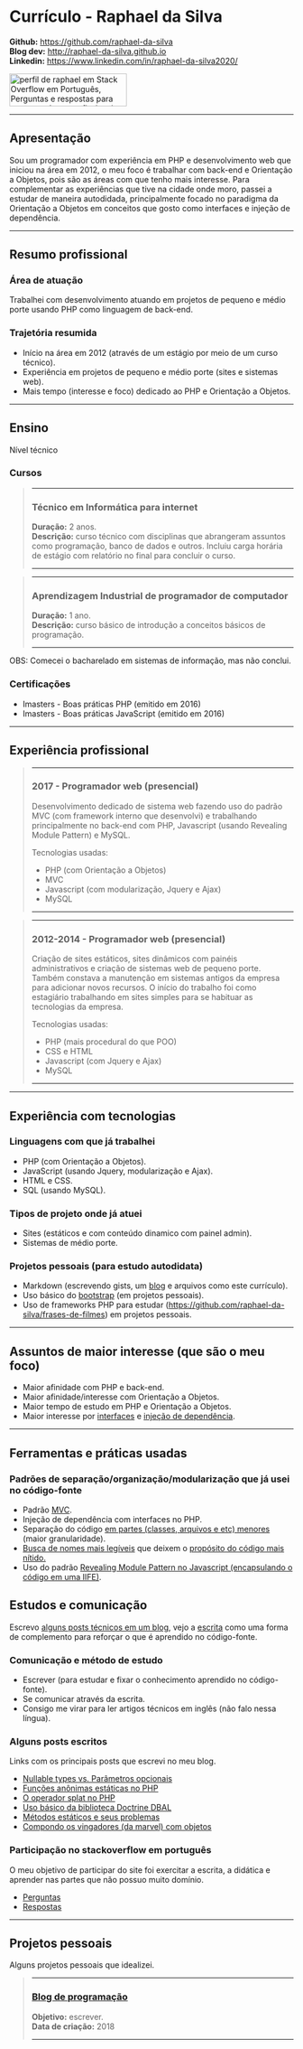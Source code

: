 # Currículo - Raphael da Silva

**Github:** https://github.com/raphael-da-silva \
**Blog dev:** http://raphael-da-silva.github.io \
**Linkedin:** https://www.linkedin.com/in/raphael-da-silva2020/

<a href="https://pt.stackoverflow.com/users/108790/raphael"><img src="https://pt.stackoverflow.com/users/flair/108790.png?theme=dark" width="208" height="58" alt="perfil de raphael em Stack Overflow em Portugu&#234;s, Perguntas e respostas para programadores profissionais e entusiastas" title="perfil de raphael em Stack Overflow em Portugu&#234;s, Perguntas e respostas para programadores profissionais e entusiastas"></a>

***

## Apresentação

Sou um programador com experiência em PHP e desenvolvimento web que iniciou na área em 2012, o meu foco é trabalhar com back-end e Orientação a Objetos, pois são as áreas com que tenho mais interesse. Para complementar as experiências que tive na cidade onde moro, passei a estudar de maneira autodidada, principalmente focado no paradigma da Orientação a Objetos em conceitos que gosto como interfaces e injeção de dependência.

***

## Resumo profissional

### Área de atuação

Trabalhei com desenvolvimento atuando em projetos de pequeno e médio porte usando PHP como linguagem de back-end.

### Trajetória resumida

* Início na área em 2012 (através de um estágio por meio de um curso técnico).
* Experiência em projetos de pequeno e médio porte (sites e sistemas web).
* Mais tempo (interesse e foco) dedicado ao PHP e Orientação a Objetos.

***

## Ensino

Nível técnico

### Cursos

> ***
> ### Técnico em Informática para internet 
> 
> **Duração:** 2 anos. \
> **Descrição:** curso técnico com disciplinas que abrangeram assuntos como programação, banco de dados e outros. Incluiu carga horária de estágio com relatório no final para concluir o curso.
> ***

> ***
> ### Aprendizagem Industrial de programador de computador 
> 
> **Duração:** 1 ano. \
> **Descrição:** curso básico de introdução a conceitos básicos de programação.
> ****

OBS: Comecei o bacharelado em sistemas de informação, mas não conclui.

### Certificações

* Imasters - Boas práticas PHP (emitido em 2016)
* Imasters - Boas práticas JavaScript (emitido em 2016)

***

## Experiência profissional

> ***
> ### 2017 - Programador web (presencial)
> 
> Desenvolvimento dedicado de sistema web fazendo uso do padrão MVC (com framework interno que desenvolvi) e trabalhando principalmente no back-end com PHP, Javascript (usando Revealing Module Pattern) e MySQL.
>
> Tecnologias usadas:
> - PHP (com Orientação a Objetos)
> - MVC
> - Javascript (com modularização, Jquery e Ajax)
> - MySQL
> ***

> ***
> ### 2012-2014 - Programador web (presencial)
> 
> Criação de sites estáticos, sites dinâmicos com painéis administrativos e criação de sistemas web de pequeno porte. Também constava a manutenção em sistemas antigos da empresa para adicionar novos recursos. O início do trabalho foi como estagiário trabalhando em sites simples para se habituar as tecnologias da empresa.
> 
> Tecnologias usadas:
> - PHP (mais procedural do que POO)
> - CSS e HTML
> - Javascript (com Jquery e Ajax)
> - MySQL
> ***

***

## Experiência com tecnologias

### Linguagens com que já trabalhei
* PHP (com Orientação a Objetos).
* JavaScript (usando Jquery, modularização e Ajax).
* HTML e CSS.
* SQL (usando MySQL).

### Tipos de projeto onde já atuei

* Sites (estáticos e com conteúdo dinamico com painel admin).
* Sistemas de médio porte.

### Projetos pessoais (para estudo autodidata)

* Markdown (escrevendo gists, um [blog](http://raphael-da-silva.github.io/) e arquivos como este currículo).
* Uso básico do [bootstrap](https://github.com/raphael-da-silva/frases-de-filmes/blob/master/templates/layout.phtml) (em projetos pessoais).
* Uso de frameworks PHP para estudar (https://github.com/raphael-da-silva/frases-de-filmes) em projetos pessoais.

***

## Assuntos de maior interesse (que são o meu foco)

* Maior afinidade com PHP e back-end.
* Maior afinidade/interesse com Orientação a Objetos.
* Maior tempo de estudo em PHP e Orientação a Objetos.
* Maior interesse por [interfaces](https://github.com/raphael-da-silva/frases-de-filmes/blob/master/src/MoviesQuotes/QuoteProvider.php) e [injeção de dependência](https://github.com/raphael-da-silva/frases-de-filmes/blob/master/src/MoviesQuotes/HomeAction.php).

***

## Ferramentas e práticas usadas

### Padrões de separação/organização/modularização que já usei no código-fonte
* Padrão [MVC](https://raphael-da-silva.github.io/resumo-mvc/).
* Injeção de dependência com interfaces no PHP.
* Separação do código [em partes (classes, arquivos e etc) menores](https://github.com/raphael-da-silva/frases-de-filmes/tree/master/src) (maior granularidade).
* [Busca de nomes mais legíveis](https://github.com/raphael-da-silva/frases-de-filmes/commit/1c61581b41056b99c70adb67204a11118e987588) que deixem o [propósito do código mais nítido.](https://pt.stackoverflow.com/questions/399158/por-que-n%c3%a3o-comentar-o-c%c3%b3digo/399484#399484)
* Uso do padrão [Revealing Module Pattern no Javascript (encapsulando o código em uma IIFE)](https://github.com/raphael-da-silva/frases-de-filmes/blob/master/public/assets/js/app.js).

## Estudos e comunicação 

 Escrevo [alguns posts técnicos em um blog](http://raphael-da-silva.github.io/), vejo a [escrita](https://raphael-da-silva.github.io/escrita-io/) como uma forma de complemento para reforçar o que é aprendido no código-fonte.

### Comunicação e método de estudo

* Escrever (para estudar e fixar o conhecimento aprendido no código-fonte).
* Se comunicar através da escrita.
* Consigo me virar para ler artigos técnicos em inglês (não falo nessa língua).

### Alguns posts escritos

Links com os principais posts que escrevi no meu blog.

* [Nullable types vs. Parâmetros opcionais](https://raphael-da-silva.github.io/nullable-types-vs-parametros-opcionais/)
* [Funções anônimas estáticas no PHP](https://raphael-da-silva.github.io/static-functions/)
* [O operador splat no PHP](https://raphael-da-silva.github.io/operador-splat/)
* [Uso básico da biblioteca Doctrine DBAL](https://raphael-da-silva.github.io/uso-basico-doctrine-dbal/)
* [Métodos estáticos e seus problemas](https://raphael-da-silva.github.io/metodos-estaticos/)
* [Compondo os vingadores (da marvel) com objetos](https://raphael-da-silva.github.io/composite-vingadores/)

### Participação no stackoverflow em português

O meu objetivo de participar do site foi exercitar a escrita, a didática e aprender nas partes que não possuo muito domínio.

* [Perguntas](https://pt.stackoverflow.com/users/108790/raphael?tab=questions)
* [Respostas](https://pt.stackoverflow.com/users/108790/raphael?tab=answers)

***

## Projetos pessoais

Alguns projetos pessoais que idealizei.

> ***
> ### [Blog de programação](http://raphael-da-silva.github.io)
> 
> **Objetivo:** escrever. \
> **Data de criação:** 2018
> ***
